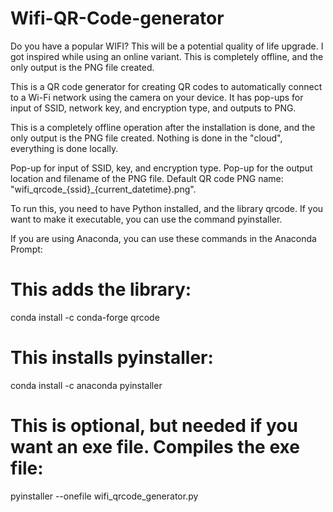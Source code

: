 # Wifi-QR-Code-generator

Do you have a popular WIFI? This will be a potential quality of life upgrade. 
I got inspired while using an online variant. 
This is completely offline, and the only output is the PNG file created.

This is a QR code generator for creating QR codes to automatically connect to a Wi-Fi network using the camera on your device. It has pop-ups for input of SSID, network key, and encryption type, and outputs to PNG.

This is a completely offline operation after the installation is done, and the only output is the PNG file created.
Nothing is done in the "cloud", everything is done locally.

Pop-up for input of SSID, key, and encryption type.
Pop-up for the output location and filename of the PNG file.
Default QR code PNG name: "wifi_qrcode_{ssid}_{current_datetime}.png".

To run this, you need to have Python installed, and the library qrcode.
If you want to make it executable, you can use the command pyinstaller.

If you are using Anaconda, you can use these commands in the Anaconda Prompt:
# This adds the library:
conda install -c conda-forge qrcode
# This installs pyinstaller:
conda install -c anaconda pyinstaller
# This is optional, but needed if you want an exe file. Compiles the exe file:
pyinstaller --onefile wifi_qrcode_generator.py
